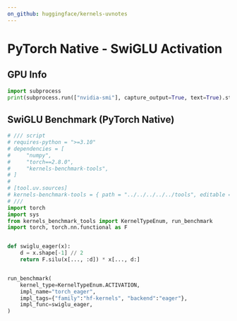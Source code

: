 ```yaml
---
on_github: huggingface/kernels-uvnotes
---
```


# PyTorch Native - SwiGLU Activation

## GPU Info

```python id=nv
import subprocess
print(subprocess.run(["nvidia-smi"], capture_output=True, text=True).stdout)
```

## SwiGLU Benchmark (PyTorch Native)

```python id=benchmark outputs=activation.jsonl
# /// script
# requires-python = ">=3.10"
# dependencies = [
#     "numpy",
#     "torch==2.8.0",
#     "kernels-benchmark-tools",
# ]
#
# [tool.uv.sources]
# kernels-benchmark-tools = { path = "../../../../../tools", editable = true }
# ///
import torch
import sys
from kernels_benchmark_tools import KernelTypeEnum, run_benchmark
import torch, torch.nn.functional as F


def swiglu_eager(x):
    d = x.shape[-1] // 2
    return F.silu(x[..., :d]) * x[..., d:]


run_benchmark(
    kernel_type=KernelTypeEnum.ACTIVATION,
    impl_name="torch_eager",
    impl_tags={"family":"hf-kernels", "backend":"eager"},
    impl_func=swiglu_eager,
)
```
